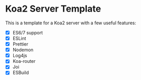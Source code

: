 # Koa2 Server Template

This is a template for a Koa2 server with a few useful features:

- [x] ES6/7 support
- [x] ESLint
- [x] Prettier
- [x] Nodemon
- [x] Log4js
- [x] Koa-router
- [x] Joi
- [x] ESBuild
